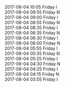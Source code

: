 2017-08-04 10:05 Friday  I  
2017-08-04 09:55 Friday  N  
2017-08-04 09:00 Friday  I  
2017-08-04 08:55 Friday  N  
2017-08-04 08:35 Friday  I  
2017-08-04 06:35 Friday  N  
2017-08-04 06:30 Friday  I  
2017-08-04 06:00 Friday  N  
2017-08-04 05:55 Friday  I  
2017-08-04 05:35 Friday  N  
2017-08-04 05:25 Friday  I  
2017-08-04 04:30 Friday  N  
2017-08-04 04:25 Friday  I  
2017-08-04 04:15 Friday  N  
2017-08-04 03:55 Friday  I  
